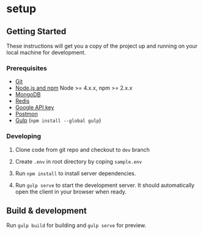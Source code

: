 # setup



## Getting Started
These instructions will get you a copy of the project up and running on your local machine for development.

### Prerequisites

- [Git](https://git-scm.com/)
- [Node.js and npm](nodejs.org) Node >= 4.x.x, npm >= 2.x.x
- [MongoDB](https://www.mongodb.com/download-center)
- [Redis](https://redis.io/download)
- [Google API key](https://developers.google.com/maps/documentation/embed/get-api-key)
- [Postmon](https://www.getpostman.com/downloads/)
- [Gulp](http://gulpjs.com/) (`npm install --global gulp`)

### Developing

1. Clone code from git repo and checkout to `dev` branch

2. Create `.env` in root directory by coping `sample.env`

3. Run `npm install` to install server dependencies.

4. Run `gulp serve` to start the development server. It should automatically open the client in your browser when ready.

## Build & development

Run `gulp build` for building and `gulp serve` for preview.
